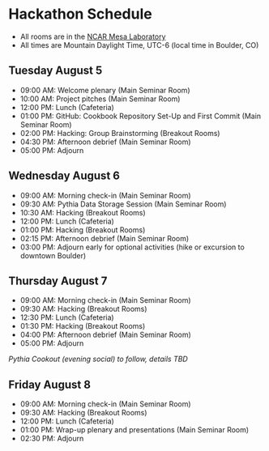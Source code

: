 # Hackathon Schedule 

- All rooms are in the [NCAR Mesa Laboratory](https://scied.ucar.edu/visit)
- All times are Mountain Daylight Time, UTC-6 (local time in Boulder, CO)


## Tuesday August 5
- 09:00 AM: Welcome plenary (Main Seminar Room)
- 10:00 AM: Project pitches (Main Seminar Room)
- 12:00 PM: Lunch (Cafeteria)
- 01:00 PM: GitHub: Cookbook Repository Set-Up and First Commit (Main Seminar Room)
- 02:00 PM: Hacking: Group Brainstorming (Breakout Rooms)
- 04:30 PM: Afternoon debrief (Main Seminar Room)
- 05:00 PM: Adjourn

## Wednesday August 6
- 09:00 AM: Morning check-in (Main Seminar Room)
- 09:30 AM: Pythia Data Storage Session (Main Seminar Room)
- 10:30 AM: Hacking (Breakout Rooms)
- 12:00 PM: Lunch (Cafeteria)
- 01:00 PM: Hacking (Breakout Rooms)
- 02:15 PM: Afternoon debrief (Main Seminar Room)
- 03:00 PM: Adjourn early for optional activities (hike or excursion to downtown Boulder)

## Thursday August 7
- 09:00 AM: Morning check-in (Main Seminar Room)
- 09:30 AM: Hacking (Breakout Rooms)
- 12:30 PM: Lunch (Cafeteria)
- 01:30 PM: Hacking (Breakout Rooms)
- 04:00 PM: Afternoon debrief (Main Seminar Room)
- 05:00 PM: Adjourn

*Pythia Cookout (evening social) to follow, details TBD*

## Friday August 8
- 09:00 AM: Morning check-in (Main Seminar Room)
- 09:30 AM: Hacking (Breakout Rooms)
- 12:00 PM: Lunch (Cafeteria)
- 01:00 PM: Wrap-up plenary and presentations (Main Seminar Room)
- 02:30 PM: Adjourn
